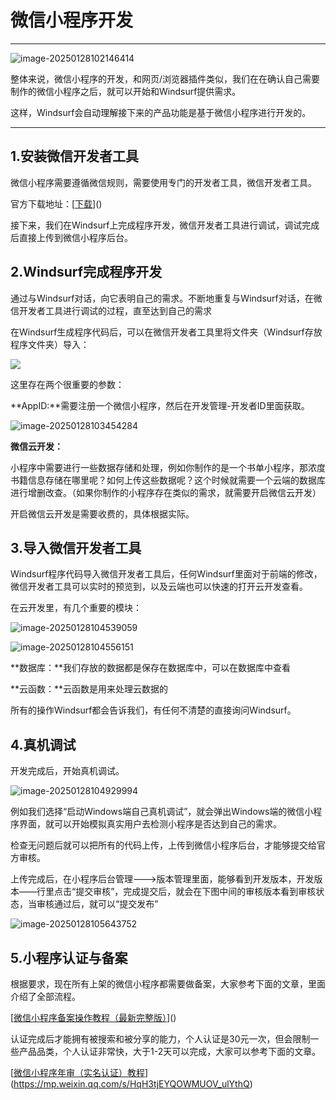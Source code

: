 # 微信小程序开发

------

![image-20250128102146414](C:\Users\Tsuki\AppData\Roaming\Typora\typora-user-images\image-20250128102146414.png)

整体来说，微信小程序的开发，和网页/浏览器插件类似，我们在在确认自己需要制作的微信小程序之后，就可以开始和Windsurf提供需求。

[^提示词]: 我想制作一个微信小程序，产品需求是；XXXXXXXX

这样，Windsurf会自动理解接下来的产品功能是基于微信小程序进行开发的。

------



## 1.安装微信开发者工具

微信小程序需要遵循微信规则，需要使用专门的开发者工具，微信开发者工具。

官方下载地址：[[下载](https://developers.weixin.qq.com/miniprogram/dev/devtools/download.html)]()

接下来，我们在Windsurf上完成程序开发，微信开发者工具进行调试，调试完成后直接上传到微信小程序后台。

## 2.Windsurf完成程序开发

通过与Windsurf对话，向它表明自己的需求。不断地重复与Windsurf对话，在微信开发者工具进行调试的过程，直至达到自己的需求

在Windsurf生成程序代码后，可以在微信开发者工具里将文件夹（Windsurf存放程序文件夹）导入：

![](C:\Users\Tsuki\AppData\Roaming\Typora\typora-user-images\image-20250128103322738.png)

这里存在两个很重要的参数：

**AppID:**需要注册一个微信小程序，然后在开发管理-开发者ID里面获取。

![image-20250128103454284](C:\Users\Tsuki\AppData\Roaming\Typora\typora-user-images\image-20250128103454284.png)

**微信云开发：**

小程序中需要进行一些数据存储和处理，例如你制作的是一个书单小程序，那浓度书籍信息存储在哪里呢？如何上传这些数据呢？这个时候就需要一个云端的数据库进行增删改查。（如果你制作的小程序存在类似的需求，就需要开启微信云开发）

开启微信云开发是需要收费的，具体根据实际。

## 3.导入微信开发者工具

Windsurf程序代码导入微信开发者工具后，任何Windsurf里面对于前端的修改，微信开发者工具可以实时的预览到，以及云端也可以快速的打开云开发查看。

在云开发里，有几个重要的模块：

![image-20250128104539059](C:\Users\Tsuki\AppData\Roaming\Typora\typora-user-images\image-20250128104539059.png)

![image-20250128104556151](C:\Users\Tsuki\AppData\Roaming\Typora\typora-user-images\image-20250128104556151.png)

**数据库：**我们存放的数据都是保存在数据库中，可以在数据库中查看

**云函数：**云函数是用来处理云数据的

所有的操作Windsurf都会告诉我们，有任何不清楚的直接询问Windsurf。

## 4.真机调试

开发完成后，开始真机调试。

![image-20250128104929994](C:\Users\Tsuki\AppData\Roaming\Typora\typora-user-images\image-20250128104929994.png)

例如我们选择“启动Windows端自己真机调试”，就会弹出Windows端的微信小程序界面，就可以开始模拟真实用户去检测小程序是否达到自己的需求。

检查无问题后就可以把所有的代码上传，上传到微信小程序后台，才能够提交给官方审核。

上传完成后，在小程序后台管理--->版本管理里面，能够看到开发版本，开发版本——行里点击“提交审核”，完成提交后，就会在下图中间的审核版本看到审核状态，当审核通过后，就可以“提交发布”

![image-20250128105643752](C:\Users\Tsuki\AppData\Roaming\Typora\typora-user-images\image-20250128105643752.png)

## 5.小程序认证与备案

根据要求，现在所有上架的微信小程序都需要做备案，大家参考下面的文章，里面介绍了全部流程。

[[微信小程序备案操作教程（最新完整版）](https://mp.weixin.qq.com/s/HqH3tjEYQOWMUOV_ulYthQ)]()

认证完成后才能拥有被搜索和被分享的能力，个人认证是30元一次，但会限制一些产品品类，个人认证非常快，大于1-2天可以完成，大家可以参考下面的文章。

[[微信小程序年审（实名认证）教程](https://mp.weixin.qq.com/s/msCC6BEBl3bKDEw598GE-w)](https://mp.weixin.qq.com/s/HqH3tjEYQOWMUOV_ulYthQ)